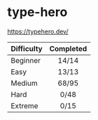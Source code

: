 # type-hero

<https://typehero.dev/>

| Difficulty | Completed |
| ---------- | :-------: |
| Beginner   |   14/14   |
| Easy       |   13/13   |
| Medium     |   68/95   |
| Hard       |   0/48    |
| Extreme    |   0/15    |
